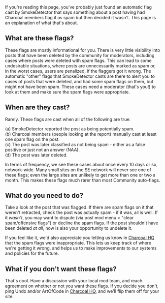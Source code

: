 <!--
	EDITORS PLEASE NOTE:
	This page is intended as a quick "WTF is this?" reference for network moderators who've just come across an automatic
	"other" flag from Smokey about a deleted potential FP. Bear this in mind when editing - the audience here is _not_
	Charcoal members, and a majority of the audience will have little to no familiarity with Charcoal systems or nuances.
-->

If you're reading this page, you've probably just found an automatic flag cast by SmokeDetector that says something about a post having had Charcoal members flag it as spam but then decided it wasn't. This page is an explanation of what that's about.

## What are these flags?
These flags are mostly informational for you. There is very little visibility into posts that have been deleted by the community for moderators, including cases where posts were deleted with spam flags. This can lead to some undesirable situations, where posts are unnecessarily marked as spam or, in the worst cases, users are penalized, if the flaggers got it wrong. The automatic "other" flags that SmokeDetector casts are there to alert you to cases of posts that were deleted, and had some spam flags on them, but might not have been spam. These cases need a moderator (that's you!) to look at them and make sure the spam flags were appropriate.

## When are they cast?
Rarely. These flags are cast when all of the following are true:

 (a) SmokeDetector reported the post as being potentially spam.  
 (b) Charcoal members (people looking at the report) manually cast at least one spam flag on the post.  
 (c) The post was later classified as not being spam - either as a false positive or just not an answer (NAA).  
 (d) The post was later deleted.

In terms of frequency, we see these cases about once every 10 days or so, network-wide. Many small sites on the SE network will never see one of these flags; even the large sites are unlikely to get more than one or two a month. This makes these flags much rarer than most Community auto-flags.

## What do you need to do?
Take a look at the post that was flagged. If there are spam flags on it that weren't retracted, check the post was actually spam - if it was, all is well. If it _wasn't_, you may want to dispute (via post mod menu > "clear spam/offensive flags") or decline the spam flags. If the post shouldn't have been deleted _at all_, now is also your opportunity to undelete it.

If you feel like it, we'd also appreciate you letting us know in [Charcoal HQ](https://chat.stackexchange.com/rooms/11540) that the spam flags were inappropriate. This lets us keep track of where we're getting it wrong, and helps us to make improvements to our systems and policies for the future.

## What if you don't want these flags?
That's cool. Have a discussion with your local mod team, and reach agreement on whether or not you want these flags. If you decide you don't, ping Undo and/or ArtOfCode in [Charcoal HQ](https://chat.stackexchange.com/rooms/11540), and we'll flip them off for your site.